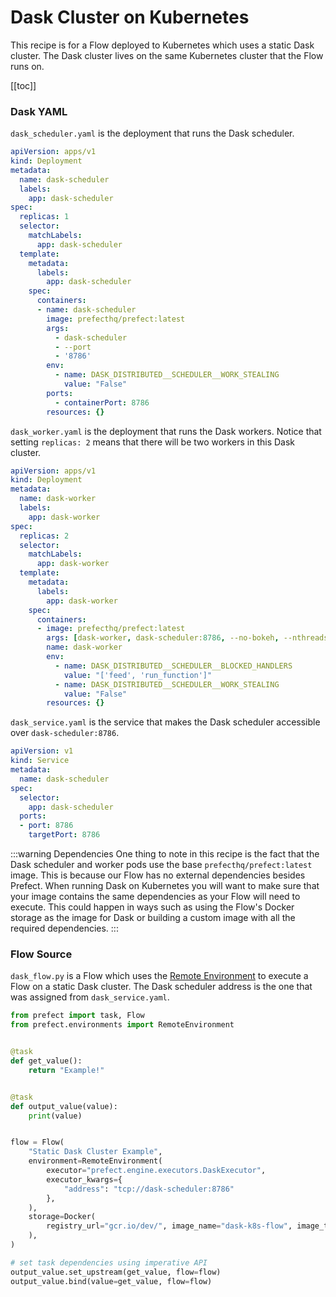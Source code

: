 
# Dask Cluster on Kubernetes

This recipe is for a Flow deployed to Kubernetes which uses a static Dask cluster. The Dask cluster lives on the same Kubernetes cluster that the Flow runs on.

[[toc]]

### Dask YAML

`dask_scheduler.yaml` is the deployment that runs the Dask scheduler.

```yaml
apiVersion: apps/v1
kind: Deployment
metadata:
  name: dask-scheduler
  labels:
    app: dask-scheduler
spec:
  replicas: 1
  selector:
    matchLabels:
      app: dask-scheduler
  template:
    metadata:
      labels:
        app: dask-scheduler
    spec:
      containers:
      - name: dask-scheduler
        image: prefecthq/prefect:latest
        args:
          - dask-scheduler
          - --port
          - '8786'
        env:
          - name: DASK_DISTRIBUTED__SCHEDULER__WORK_STEALING
            value: "False"
        ports:
          - containerPort: 8786
        resources: {}
```

`dask_worker.yaml` is the deployment that runs the Dask workers. Notice that setting `replicas: 2` means that there will be two workers in this Dask cluster.

```yaml
apiVersion: apps/v1
kind: Deployment
metadata:
  name: dask-worker
  labels:
    app: dask-worker
spec:
  replicas: 2
  selector:
    matchLabels:
      app: dask-worker
  template:
    metadata:
      labels:
        app: dask-worker
    spec:
      containers:
      - image: prefecthq/prefect:latest
        args: [dask-worker, dask-scheduler:8786, --no-bokeh, --nthreads, "2", --nprocs, "2"]
        name: dask-worker
        env:
          - name: DASK_DISTRIBUTED__SCHEDULER__BLOCKED_HANDLERS
            value: "['feed', 'run_function']"
          - name: DASK_DISTRIBUTED__SCHEDULER__WORK_STEALING
            value: "False"
        resources: {}
```

`dask_service.yaml` is the service that makes the Dask scheduler accessible over `dask-scheduler:8786`.

```yaml
apiVersion: v1
kind: Service
metadata:
  name: dask-scheduler
spec:
  selector:
    app: dask-scheduler
  ports:
  - port: 8786
    targetPort: 8786
```

:::warning Dependencies
One thing to note in this recipe is the fact that the Dask scheduler and worker pods use the base `prefecthq/prefect:latest` image. This is because our Flow has no external dependencies besides Prefect. When running Dask on Kubernetes you will want to make sure that your image contains the same dependencies as your Flow will need to execute. This could happen in ways such as using the Flow's Docker storage as the image for Dask or building a custom image with all the required dependencies.
:::

### Flow Source

`dask_flow.py` is a Flow which uses the [Remote Environment](/cloud/execution/remote_environment.html#overview) to execute a Flow on a static Dask cluster. The Dask scheduler address is the one that was assigned from `dask_service.yaml`.

```python
from prefect import task, Flow
from prefect.environments import RemoteEnvironment


@task
def get_value():
    return "Example!"


@task
def output_value(value):
    print(value)


flow = Flow(
    "Static Dask Cluster Example",
    environment=RemoteEnvironment(
        executor="prefect.engine.executors.DaskExecutor",
        executor_kwargs={
            "address": "tcp://dask-scheduler:8786"
        },
    ),
    storage=Docker(
        registry_url="gcr.io/dev/", image_name="dask-k8s-flow", image_tag="0.1.0"
    ),
)

# set task dependencies using imperative API
output_value.set_upstream(get_value, flow=flow)
output_value.bind(value=get_value, flow=flow)
```
